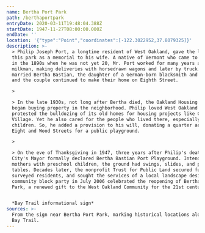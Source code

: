 ```yaml
---
name: Bertha Port Park
path: /berthaportpark
entryDate: 2020-03-11T19:48:04.388Z
startDate: 1947-11-27T08:00:00.000Z
endDate: ''
location: '{"type":"Point","coordinates":[-122.3022952,37.8079325]}'
description: >-
  > Philip Joseph Port, a longtime resident of West Oakland, gave the land for
  this park as a memorial to his wife. A native of Vermont who came to Oakland
  in the 1890s when he was not yet 20, Mr. Port worked for many years as a
  milkman, making deliveries with horsedrawn wagons and later by truck. He
  married Bertha Bastian, the daughter of a German-born blacksmith and neighbor,
  and the couple continued to make their home on Eighth Street. 

  >

  > In the late 1930s, not long after Bertha died, the Oakland Housing Authority
  began buying property in the neighborhood. Philip loved West Oakland and
  protested the bulldozing of its old homes for housing projects like Campbell
  Village. Yet he also cared for the people who lived there, especially the
  children. So, he added a provision to his will, donating a quarter acre lot at
  Eight and Wood Streets for a public playground.

  >

  > On the eve of Thanksgiving in 1947, three years after Philip's death, the
  City's Mayor formally declared Bertha Bastian Port Playground. Intended for
  mothers with preschool children, the ground had swings, slides, and picnic
  tables. Decades later, the nonprofit Trust for Public Land secured fudning,
  surveyed residents, and sought the services of a local landscape designer. A
  community block party in July 2006 celebrated the reopening of Bertha Port
  Park, a renewed gift to the West Oakland Community for the 21st century.


  *Bay Trail informational sign*
sources: >-
  From the sign near Bertha Port Park, marking historical locations along the
  Bay Trail.
---
```


